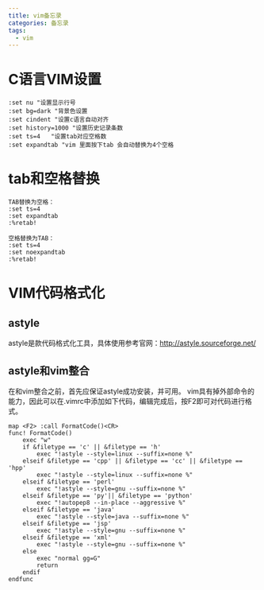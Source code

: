 ```yaml
---
title: vim备忘录
categories: 备忘录
tags:
  - vim
---
```


# C语言VIM设置
```
:set nu "设置显示行号  
:set bg=dark "背景色设置  
:set cindent "设置c语言自动对齐  
:set history=1000 "设置历史记录条数  
:set ts=4	"设置tab对应空格数
:set expandtab "vim 里面按下tab 会自动替换为4个空格
```

# tab和空格替换
```
TAB替换为空格：
:set ts=4
:set expandtab
:%retab!

空格替换为TAB：
:set ts=4
:set noexpandtab
:%retab!
```

# VIM代码格式化
## astyle
astyle是款代码格式化工具，具体使用参考官网：http://astyle.sourceforge.net/

## astyle和vim整合
在和vim整合之前，首先应保证astyle成功安装，并可用。
vim具有掉外部命令的能力，因此可以在.vimrc中添加如下代码，编辑完成后，按F2即可对代码进行格式。
```
map <F2> :call FormatCode()<CR>
func! FormatCode()
    exec "w"
    if &filetype == 'c' || &filetype == 'h'
        exec "!astyle --style=linux --suffix=none %"
    elseif &filetype == 'cpp' || &filetype == 'cc' || &filetype == 'hpp'
        exec "!astyle --style=linux --suffix=none %"
    elseif &filetype == 'perl'
        exec "!astyle --style=gnu --suffix=none %"
    elseif &filetype == 'py'|| &filetype == 'python'
        exec "!autopep8 --in-place --aggressive %"
    elseif &filetype == 'java'
        exec "!astyle --style=java --suffix=none %"
    elseif &filetype == 'jsp'
        exec "!astyle --style=gnu --suffix=none %"
    elseif &filetype == 'xml'
        exec "!astyle --style=gnu --suffix=none %"
    else
        exec "normal gg=G"
        return
    endif
endfunc
```